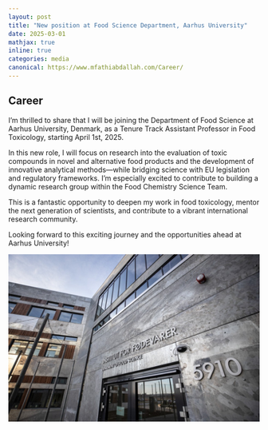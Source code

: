 ```yaml
---
layout: post
title: "New position at Food Science Department, Aarhus University"
date: 2025-03-01
mathjax: true
inline: true
categories: media
canonical: https://www.mfathiabdallah.com/Career/
---
```


<!-- Add canonical tag -->
<link rel="canonical" href="https://www.mfathiabdallah.com/Career/">

<!-- Metadata -->
<meta name="Career" content="New position at Food Science Department, Aarhus University">

<!-- Structured Data -->
<script type="application/ld+json">
{
  "@context": "http://schema.org",
  "@type": "Article",
  "headline": "New position at Food Science Department, Aarhus University",
  "datePublished": "2025-03-01",
  "Lecture": "New position at Food Science Department, Aarhus University",
  "mainEntityOfPage": {
    "@type": "WebPage",
    "@id": "https://www.mfathiabdallah.com/Career/"
  }
}
</script>

<!-- Page Content -->
## Career

<!-- Your content goes here -->
I’m thrilled to share that I will be joining the Department of Food Science at Aarhus University, Denmark, as a Tenure Track Assistant Professor in Food Toxicology, starting April 1st, 2025.

In this new role, I will focus on research into the evaluation of toxic compounds in novel and alternative food products and the development of innovative analytical methods—while bridging science with EU legislation and regulatory frameworks. I’m especially excited to contribute to building a dynamic research group within the Food Chemistry Science Team.

This is a fantastic opportunity to deepen my work in food toxicology, mentor the next generation of scientists, and contribute to a vibrant international research community.

Looking forward to this exciting journey and the opportunities ahead at Aarhus University!

<div id="myModal" class="modal">
  <span class="close" onclick="closeModal()">&times;</span>
  <img class="modal-content" id="img01">
</div>

<div class="image-container">
  <img class="Career" src="/images/AarhusUni.jpg" alt="Career" onclick="openModal(this.src)">
</div>

<!-- JavaScript for modal functionality -->
<script>
// Open the modal
function openModal(imgSrc) {
  var modal = document.getElementById("myModal");
  var modalImg = document.getElementById("img01");
  modal.style.display = "block";
  modalImg.src = imgSrc;
}

// Close the modal
function closeModal() {
  var modal = document.getElementById("myModal");
  modal.style.display = "none";
}
</script>

<style>
/* Style the modal */
.modal {
  display: none; /* Hidden by default */
  position: fixed; /* Stay in place */
  z-index: 1; /* Sit on top */
  padding-top: 50px; /* Location of the box */
  left: 0;
  top: 0;
  width: 100%; /* Full width */
  height: 100%; /* Full height */
  overflow: auto; /* Enable scroll if needed */
  background-color: rgba(0,0,0,0.9); /* Black w/ opacity */
}

/* Modal Content (image) */
.modal-content {
  margin: auto;
  display: block;
  width: 80%;
  max-width: 700px;
}

/* Close Button */
.close {
  position: absolute;
  top: 15px;
  right: 35px;
  color: #fff;
  font-size: 40px;
  font-weight: bold;
  transition: 0.3s;
  cursor: pointer;
}

.close:hover,
.close:focus {
  color: #bbb;
  text-decoration: none;
}
</style>
